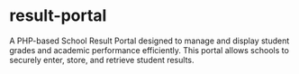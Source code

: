 # result-portal
A PHP-based School Result Portal designed to manage and display student grades and academic performance efficiently. This portal allows schools to securely enter, store, and retrieve student results.
